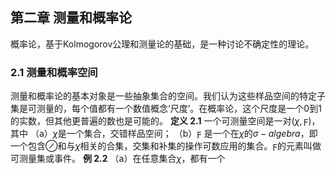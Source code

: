 ## 第二章 测量和概率论
概率论，基于Kolmogorov公理和测量论的基础，是一种讨论不确定性的理论。
### 2.1 测量和概率空间
测量和概率论的基本对象是一些抽象集合的空间。我们认为这些样品空间的特定子集是可测量的，每个值都有一个数值概念‘尺度’。在概率论，这个尺度是一个0到1的实数，但其他更普遍的数也是可能的。
**定义 2.1** 一个可测量空间是一对$(\chi,\digamma)$，其中
（a）$\chi$是一个集合，交错样品空间；
（b）$\digamma$ 是一个在$\chi$的$\sigma-algebra$，即一个包含$\oslash$和与$\chi$相关的合集，交集和补集的操作可数应用的集合。$\digamma$的元素叫做可测量集或事件。
**例 2.2** （a）在任意集合$\chi$，都有一个
